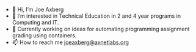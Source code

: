 - 👋 Hi, I’m Joe Axberg
- 👀 I’m interested in Technical Education in 2 and 4 year programs in Computing and IT.
- 🌱 Currently working on ideas for automating programming assignment grading using containers.
- 📫 How to reach me joeaxberg@axnetlabs.org

<!---
axbjos/axbjos is a ✨ special ✨ repository because its `README.md` (this file) appears on your GitHub profile.
You can click the Preview link to take a look at your changes.
--->
